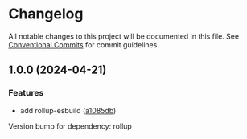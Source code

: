 # Changelog

All notable changes to this project will be documented in this file.
See [Conventional Commits](https://conventionalcommits.org) for commit guidelines.

## 1.0.0 (2024-04-21)


### Features

* add rollup-esbuild ([a1085db](https://github.com/christophehurpeau/pob/commit/a1085dbe6ea69767596dd46813044b96fbf713dd))

Version bump for dependency: rollup


